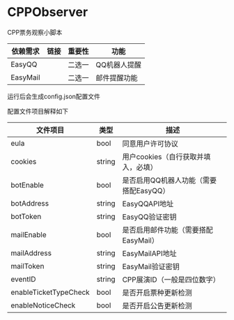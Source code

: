 # CPPObserver
CPP票务观察小脚本

| 依赖需求     | 链接 | 重要性 | 功能      |
|----------|----|-----|---------|
| EasyQQ   |    | 二选一 | QQ机器人提醒 |
| EasyMail |    | 二选一 | 邮件提醒功能  |


运行后会生成config.json配置文件

配置文件项目解释如下

| 文件项目                  | 类型     | 描述                      |
|-----------------------|--------|-------------------------|
| eula                  | bool   | 同意用户许可协议                |
| cookies               | string | 用户cookies（自行获取并填入，必填）   |
| botEnable             | bool   | 是否启用QQ机器人功能（需要搭配EasyQQ） |
| botAddress            | string | EasyQQAPI地址             |
| botToken              | string | EasyQQ验证密钥              |
| mailEnable            | bool   | 是否启用邮件功能（需要搭配EasyMail）  |
| mailAddress           | string | EasyMailAPI地址           |
| mailToken             | string | EasyMail验证密钥            |
| eventID               | string | CPP展演ID（一般是四位数字）        |
| enableTicketTypeCheck | bool   | 是否开启票种更新检测              |
| enableNoticeCheck     | bool   | 是否开启公告更新检测              |
